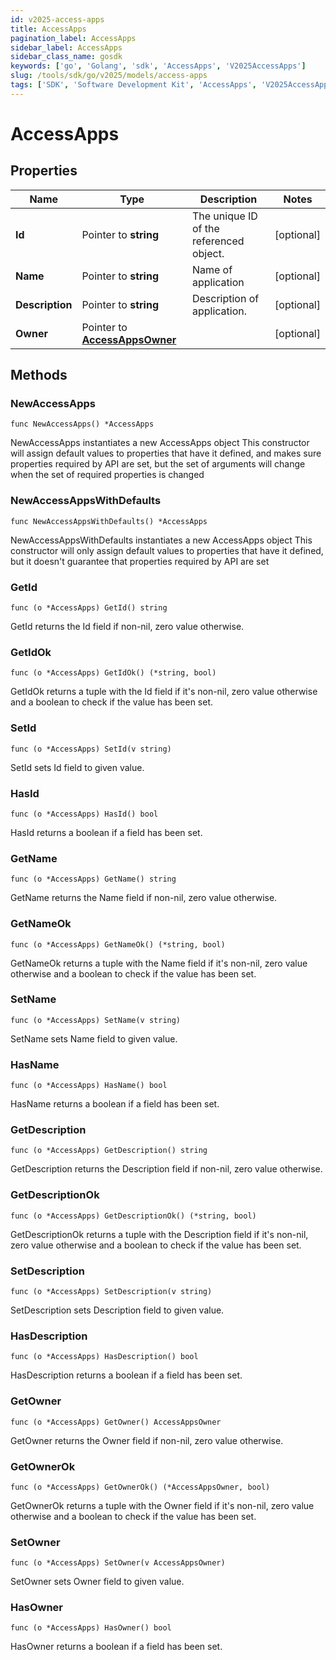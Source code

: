 ```yaml
---
id: v2025-access-apps
title: AccessApps
pagination_label: AccessApps
sidebar_label: AccessApps
sidebar_class_name: gosdk
keywords: ['go', 'Golang', 'sdk', 'AccessApps', 'V2025AccessApps']
slug: /tools/sdk/go/v2025/models/access-apps
tags: ['SDK', 'Software Development Kit', 'AccessApps', 'V2025AccessApps']
---
```


# AccessApps

## Properties

| Name | Type | Description | Notes |
| --- | --- | --- | --- |
| **Id** | Pointer to **string** | The unique ID of the referenced object. | [optional] |
| **Name** | Pointer to **string** | Name of application | [optional] |
| **Description** | Pointer to **string** | Description of application. | [optional] |
| **Owner** | Pointer to [**AccessAppsOwner**](access-apps-owner) |  | [optional] |

## Methods

### NewAccessApps

`func NewAccessApps() *AccessApps`

NewAccessApps instantiates a new AccessApps object This constructor will assign default values to properties that have it defined, and makes sure properties required by API are set, but the set of arguments will change when the set of required properties is changed

### NewAccessAppsWithDefaults

`func NewAccessAppsWithDefaults() *AccessApps`

NewAccessAppsWithDefaults instantiates a new AccessApps object This constructor will only assign default values to properties that have it defined, but it doesn't guarantee that properties required by API are set

### GetId

`func (o *AccessApps) GetId() string`

GetId returns the Id field if non-nil, zero value otherwise.

### GetIdOk

`func (o *AccessApps) GetIdOk() (*string, bool)`

GetIdOk returns a tuple with the Id field if it's non-nil, zero value otherwise and a boolean to check if the value has been set.

### SetId

`func (o *AccessApps) SetId(v string)`

SetId sets Id field to given value.

### HasId

`func (o *AccessApps) HasId() bool`

HasId returns a boolean if a field has been set.

### GetName

`func (o *AccessApps) GetName() string`

GetName returns the Name field if non-nil, zero value otherwise.

### GetNameOk

`func (o *AccessApps) GetNameOk() (*string, bool)`

GetNameOk returns a tuple with the Name field if it's non-nil, zero value otherwise and a boolean to check if the value has been set.

### SetName

`func (o *AccessApps) SetName(v string)`

SetName sets Name field to given value.

### HasName

`func (o *AccessApps) HasName() bool`

HasName returns a boolean if a field has been set.

### GetDescription

`func (o *AccessApps) GetDescription() string`

GetDescription returns the Description field if non-nil, zero value otherwise.

### GetDescriptionOk

`func (o *AccessApps) GetDescriptionOk() (*string, bool)`

GetDescriptionOk returns a tuple with the Description field if it's non-nil, zero value otherwise and a boolean to check if the value has been set.

### SetDescription

`func (o *AccessApps) SetDescription(v string)`

SetDescription sets Description field to given value.

### HasDescription

`func (o *AccessApps) HasDescription() bool`

HasDescription returns a boolean if a field has been set.

### GetOwner

`func (o *AccessApps) GetOwner() AccessAppsOwner`

GetOwner returns the Owner field if non-nil, zero value otherwise.

### GetOwnerOk

`func (o *AccessApps) GetOwnerOk() (*AccessAppsOwner, bool)`

GetOwnerOk returns a tuple with the Owner field if it's non-nil, zero value otherwise and a boolean to check if the value has been set.

### SetOwner

`func (o *AccessApps) SetOwner(v AccessAppsOwner)`

SetOwner sets Owner field to given value.

### HasOwner

`func (o *AccessApps) HasOwner() bool`

HasOwner returns a boolean if a field has been set.
